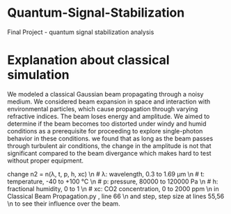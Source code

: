 # Quantum-Signal-Stabilization
Final Project - quantum signal stabilization analysis 


# Explanation about classical simulation
We modeled a classical Gaussian beam propagating through a noisy medium. We considered beam expansion in space and interaction with environmental particles, which cause propagation through varying refractive indices. The beam loses energy and amplitude. We aimed to determine if the beam becomes too distorted under windy and humid conditions as a prerequisite for proceeding to explore single-photon behavior in these conditions. we found that as long as the beam passes through turbulent air conditions, the change in the amplitude is not that significant compared to the beam divergance which makes hard to test without proper equipment.

change n2 = n(λ, t, p, h, xc) \n
    # λ: wavelength, 0.3 to 1.69 μm \n
    # t: temperature, -40 to +100 °C \n
    # p: pressure, 80000 to 120000 Pa \n
    # h: fractional humidity, 0 to 1 \n
    # xc: CO2 concentration, 0 to 2000 ppm \n
in Classical Beam Propagation.py , line 66 \n
and step, step size at lines 55,56 \n
to see their influence over the beam.

